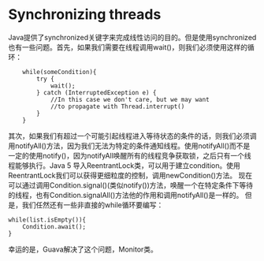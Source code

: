 # Synchronizing threads
Java提供了synchronized关键字来完成线性访问的目的。但是使用synchronized也有一些问题。首先，如果我们需要在线程调用wait()，则我们必须使用这样的循环：

```
    while(someCondition){
        try {
            wait();
        } catch (InterruptedException e) {
            //In this case we don't care, but we may want
            //to propagate with Thread.interrupt()
        }
    }
```
其次，如果我们有超过一个可能引起线程进入等待状态的条件的话，则我们必须调用notifyAll()方法，因为我们无法为特定的条件通知线程。使用notifyAll()而不是一定的使用notify()，因为notifyAll唤醒所有的线程竞争获取锁，之后只有一个线程能够执行。Java 5 导入ReentrantLock类，可以用于建立condition。使用ReentrantLock我们可以获得更细粒度的控制，调用newCondition()方法。
现在可以通过调用Condition.signal()(类似notify())方法，唤醒一个在特定条件下等待的线程，也有Condition.signalAll()方法他的作用和调用notifyAll()是一样的。
但是，我们任然还有一些非直接的while循环要编写：

```
while(list.isEmpty()){
    Condition.await();
}
```

幸运的是，Guava解决了这个问题，Monitor类。
